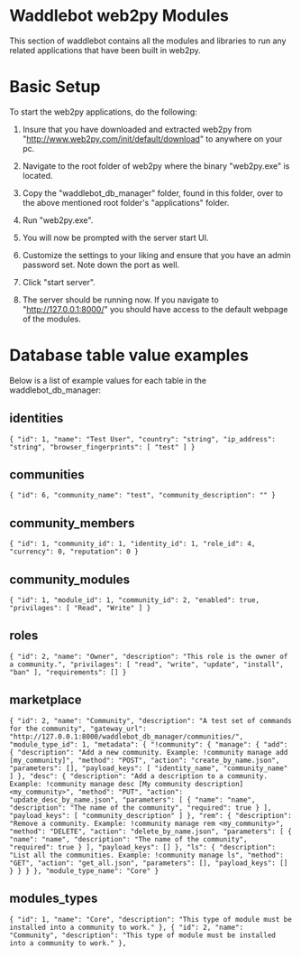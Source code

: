 # Waddlebot web2py Modules

This section of waddlebot contains all the modules and libraries to run any related applications that have been built in web2py.

# Basic Setup

To start the web2py applications, do the following:

1. Insure that you have downloaded and extracted web2py from "http://www.web2py.com/init/default/download" to anywhere on your pc.

2. Navigate to the root folder of web2py where the binary "web2py.exe" is located.

3. Copy the "waddlebot_db_manager" folder, found in this folder, over to the above mentioned root folder's "applications" folder.

4. Run "web2py.exe".

5. You will now be prompted with the server start UI. 

6. Customize the settings to your liking and ensure that you have an admin password set. Note down the port as well.

7. Click "start server".

8. The server should be running now. If you navigate to "http://127.0.0.1:8000/" you should have access to the default webpage of the modules.

# Database table value examples

Below is a list of example values for each table in the waddlebot_db_manager:

## identities

`{
    "id": 1,
    "name": "Test User",
    "country": "string",
    "ip_address": "string",
    "browser_fingerprints": [
        "test"
    ]
}`

## communities

`{
    "id": 6,
    "community_name": "test",
    "community_description": ""
}`

## community_members

`{
    "id": 1,
    "community_id": 1,
    "identity_id": 1,
    "role_id": 4,
    "currency": 0,
    "reputation": 0
}`

## community_modules

`{
    "id": 1,
    "module_id": 1,
    "community_id": 2,
    "enabled": true,
    "privilages": [
        "Read", "Write"
    ]
}`

## roles

`{
    "id": 2,
    "name": "Owner",
    "description": "This role is the owner of a community.",
    "privilages": [
        "read",
        "write",
        "update",
        "install",
        "ban"
    ],
    "requirements": []
}`

## marketplace

`{
    "id": 2,
    "name": "Community",
    "description": "A test set of commands for the community",
    "gateway_url": "http://127.0.0.1:8000/waddlebot_db_manager/communities/",
    "module_type_id": 1,
    "metadata": {
        "!community": {
            "manage": {
                "add": {
                    "description": "Add a new community. Example: !community manage add [my_community]",
                    "method": "POST",
                    "action": "create_by_name.json",
                    "parameters": [],
                    "payload_keys": [
                        "identity_name",
                        "community_name"
                    ]
                },
                "desc": {
                    "description": "Add a description to a community. Example: !community manage desc [My community description] <my_community>",
                    "method": "PUT",
                    "action": "update_desc_by_name.json",
                    "parameters": [
                        {
                            "name": "name",
                            "description": "The name of the community",
                            "required": true
                        }
                    ],
                    "payload_keys": [
                        "community_description"
                    ]
                },
                "rem": {
                    "description": "Remove a community. Example: !community manage rem <my_community>",
                    "method": "DELETE",
                    "action": "delete_by_name.json",
                    "parameters": [
                        {
                            "name": "name",
                            "description": "The name of the community",
                            "required": true
                        }
                    ],
                    "payload_keys": []
                },
                "ls": {
                    "description": "List all the communities. Example: !community manage ls",
                    "method": "GET",
                    "action": "get_all.json",
                    "parameters": [],
                    "payload_keys": []
                }
            }
        }
    },
    "module_type_name": "Core"
}`

## modules_types

`{
    "id": 1,
    "name": "Core",
    "description": "This type of module must be installed into a community to work."
},
{
    "id": 2,
    "name": "Community",
    "description": "This type of module must be installed into a community to work."
},`